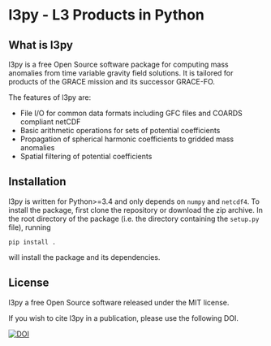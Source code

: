 
l3py - L3 Products in Python
============================

What is l3py
------------

l3py is a free Open Source software package for computing mass anomalies from
time variable gravity field solutions. It is tailored for products of the GRACE
mission and its successor GRACE-FO.

The features of l3py are:

 * File I/O for common data formats including GFC files and COARDS compliant netCDF
 * Basic arithmetic operations for sets of potential coefficients
 * Propagation of spherical harmonic coefficients to gridded mass anomalies
 * Spatial filtering of potential coefficients

Installation
------------

l3py is written for Python>=3.4 and only depends on `numpy` and `netcdf4`. To install
the package, first clone the repository or download the zip archive. In the root directory
of the package (i.e. the directory containing the ``setup.py`` file), running

    pip install .

will install the package and its dependencies.

License
-------

l3py a free Open Source software released under the MIT license.

If you wish to cite l3py in a publication, please use the following DOI.

[![DOI](https://zenodo.org/badge/151739427.svg)](https://zenodo.org/badge/latestdoi/151739427)
